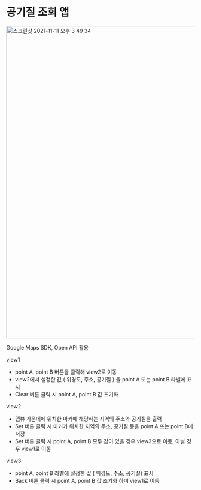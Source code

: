 # 공기질 조회 앱
 <img width="833" alt="스크린샷 2021-11-11 오후 3 49 34" src="https://user-images.githubusercontent.com/73145656/141251329-153cd06c-1c72-40ef-a9c5-0a221a831613.png">

Google Maps SDK, Open API 활용

view1
- point A, point B 버튼을 클릭해 view2로 이동
- view2에서 설정한 값 ( 위경도, 주소, 공기질 ) 을 point A 또는 point B 라벨에 표시
- Clear 버튼 클릭 시 point A, point B 값 초기화

view2
- 맵뷰 가운데에 위치한 마커에 해당하는 지역의 주소와 공기질을 출력
- Set 버튼 클릭 시 마커가 위치한 지역의 주소, 공기질 등을 point A 또는 point B에 저장
- Set 버튼 클릭 시 point A, point B 모두 값이 있을 경우 view3으로 이동, 아닐 경우 view1로 이동

view3
- point A, point B 라벨에 설정한 값 ( 위경도, 주소, 공기질) 표시
- Back 버튼 클릭 시 point A, point B 값 초기화 하며 view1로 이동
